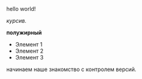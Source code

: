 hello world!

*курсив.*

**полужирный**

* Элемент 1
* Элемент 2
* Элемент 3

начинаем наше знакомство с контролем версий.